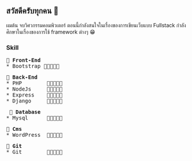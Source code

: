 ## สวัสดีครับทุกคน 👋
ผมต้น จบวิศวกรรมคอมพิวเตอร์ ตอนนี้กำลังสนใจในเรื่องของการเขียนเว็บแบบ Fullstack กำลังศึกษาในเรื่องของการใช้ framework ต่างๆ 😁
### Skill
<pre>
<b>🎈 Front-End</b>
* Bootstrap 🔹🔹🔹🔹🔸
</pre>

<pre>
<b>🎈 Back-End</b> 
* PHP        🔹🔹🔹🔸🔸
* NodeJs     🔹🔸🔸🔸🔸
* Express    🔹🔸🔸🔸🔸
* Django     🔹🔸🔸🔸🔸
</pre>

<pre>
 <b>🎈 Database</b>
* Mysql      🔹🔹🔹🔸🔸
</pre>

<pre>
<b>🎈 Cms</b>
* WordPress  🔹🔹🔹🔸🔸
</pre>

<pre>
<b>🎈 Git</b>
* Git        🔹🔹🔹🔸🔸
</pre>
